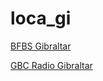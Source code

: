 # loca_gi

[BFBS Gibraltar](http://edge-audio-03-gos2.sharp-stream.com/ssvcbfbs7.mp3?n=769a3e8741939c70f7e4)

[GBC Radio Gibraltar](https://sh.uk.audio-stream.com/proxy/gibralta?mp=/stream?n=2df45f6b0acdb50e8b98)

